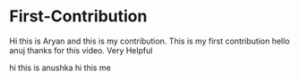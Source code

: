 # First-Contribution

Hi this is Aryan and this is my contribution.
This is my first contribution
hello anuj thanks for this video. Very Helpful

hi this is anushka hi this me

